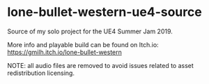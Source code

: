 # lone-bullet-western-ue4-source
 Source of my solo project for the UE4 Summer Jam 2019.
 
 More info and playable build can be found on Itch.io: https://gmilh.itch.io/lone-bullet-western

NOTE: all audio files are removed to avoid issues related to asset redistribution licensing.

